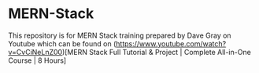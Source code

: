 # MERN-Stack
This repository is for MERN Stack training prepared by Dave Gray on Youtube which can be found on (https://www.youtube.com/watch?v=CvCiNeLnZ00)[MERN Stack Full Tutorial & Project | Complete All-in-One Course | 8 Hours]
